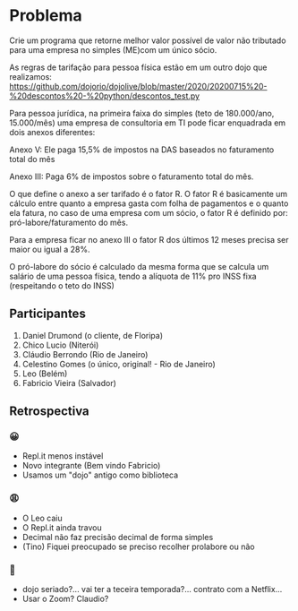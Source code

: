 # Problema

Crie um programa que retorne melhor valor possível de valor não tributado para uma empresa no simples (ME)com um único sócio.

As regras de tarifação para pessoa física estão em um outro dojo que realizamos: https://github.com/dojorio/dojolive/blob/master/2020/20200715%20-%20descontos%20-%20python/descontos_test.py

Para pessoa jurídica, na primeira faixa do simples (teto de 180.000/ano, 15.000/mês) uma empresa de consultoria em TI pode ficar enquadrada em dois anexos diferentes:

Anexo V: Ele paga 15,5% de impostos na DAS baseados no faturamento total do mês

Anexo III: Paga 6% de impostos sobre o faturamento total do mês.

O que define o anexo a ser tarifado é o fator R.
O fator R é basicamente um cálculo entre quanto a empresa gasta com folha de pagamentos e o quanto ela fatura, no caso de uma empresa com um sócio, o fator R é definido por: pró-labore/faturamento do mês.

Para a empresa ficar no anexo III o fator R dos últimos 12 meses precisa ser maior ou igual a 28%.

O pró-labore do sócio é calculado da mesma forma que se calcula um salário de uma pessoa física, tendo a alíquota de 11% pro INSS fixa (respeitando o teto do INSS)


## Participantes

1. Daniel Drumond (o cliente, de Floripa)
2. Chico Lucio (Niterói)
3. Cláudio Berrondo (Rio de Janeiro)
4. Celestino Gomes (o único, original! - Rio de Janeiro)
5. Leo (Belém)
6. Fabricio Vieira (Salvador)

## Retrospectiva

### 😀

- Repl.it menos instável
- Novo integrante (Bem vindo Fabricio)
- Usamos um "dojo" antigo como biblioteca

### 😩

- O Leo caiu
- O Repl.it ainda travou
- Decimal não faz precisão decimal de forma simples
- (Tino) Fiquei preocupado se preciso recolher prolabore ou não

### 🤫

- dojo seriado?... vai ter a teceira temporada?... contrato com a Netflix...
- Usar o Zoom? Claudio?